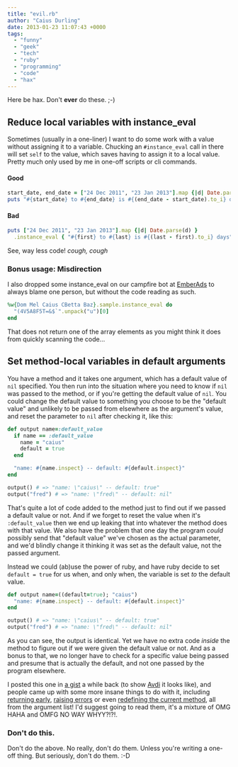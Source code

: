 ```yaml
---
title: "evil.rb"
author: "Caius Durling"
date: 2013-01-23 11:07:43 +0000
tags:
  - "funny"
  - "geek"
  - "tech"
  - "ruby"
  - "programming"
  - "code"
  - "hax"
---
```


Here be hax. Don't **ever** do these. ;-)

## Reduce local variables with instance_eval

Sometimes (usually in a one-liner) I want to do some work with a value without assigning it to a variable. Chucking an `#instance_eval` call in there will set `self` to the value, which saves having to assign it to a local value. Pretty much only used by me in one-off scripts or cli commands.

#### Good

```ruby
start_date, end_date = ["24 Dec 2011", "23 Jan 2013"].map {|d| Date.parse(d) }
puts "#{start_date} to #{end_date} is #{(end_date - start_date).to_i} days"
```

#### Bad

```ruby
puts ["24 Dec 2011", "23 Jan 2013"].map {|d| Date.parse(d) }
  .instance_eval { "#{first} to #{last} is #{(last - first).to_i} days" }
```

See, way less code! *cough, cough*

### Bonus usage: Misdirection

I also dropped some instance_eval on our campfire bot at [EmberAds][] to always blame one person, but without the code reading as such.

[EmberAds]: https://emberads.com/

```ruby
%w{Dom Mel Caius CBetta Baz}.sample.instance_eval do
  "(4V5A8F5T=&$`".unpack("u")[0]
end
```

That does not return one of the array elements as you might think it does from quickly scanning the code…

## Set method-local variables in default arguments

You have a method and it takes one argument, which has a default value of `nil` specified. You then run into the situation where you need to know if `nil` was passed to the method, or if you're getting the default value of `nil`. You could change the default value to something you choose to be the "default value" and unlikely to be passed from elsewhere as the argument's value, and reset the parameter to `nil` after checking it, like this:

```ruby
def output name=:default_value
  if name == :default_value
    name = "caius"
    default = true
  end

  "name: #{name.inspect} -- default: #{default.inspect}"
end

output() # => "name: \"caius\" -- default: true"
output("fred") # => "name: \"fred\" -- default: nil"
```

That's quite a lot of code added to the method just to find out if we passed a default value or not. And if we forget to reset the value when it's `:default_value` then we end up leaking that into whatever the method does with that value. We also have the problem that one day the program *could* possibly send that "default value" we've chosen as the actual parameter, and we'd blindly change it thinking it was set as the default value, not the passed argument.

Instead we could (ab)use the power of ruby, and have ruby decide to set `default = true` for us when, and only when, the variable is set *to* the default value.

```ruby
def output name=((default=true); "caius")
  "name: #{name.inspect} -- default: #{default.inspect}"
end

output() # => "name: \"caius\" -- default: true"
output("fred") # => "name: \"fred\" -- default: nil"
```

As you can see, the output is identical. Yet we have no extra code *inside* the method to figure out if we were given the default value or not. And as a bonus to that, we no longer have to check for a specific value being passed and presume that is actually the default, and not one passed by the program elsewhere.

I posted this one in [a gist][default param hack] a while back (to show [Avdi][] it looks like), and people came up with some more insane things to do with it, including [returning early][early], [raising errors][raise] or even [redefining the current method][redef], all from the argument list! I'd suggest going to read them, it's a mixture of OMG HAHA and OMFG NO WAY WHYY?!?!.

[default param hack]: https://gist.github.com/1528785
[early]: https://gist.github.com/1528785#comment-71861
[raise]: https://gist.github.com/1528785#comment-71862
[redef]: https://gist.github.com/1528785#comment-71876
[avdi]: http://avdi.org/

### Don't do this.

Don't do the above. No really, don't do them. Unless you're writing a one-off thing. But seriously, don't do them. :-D
